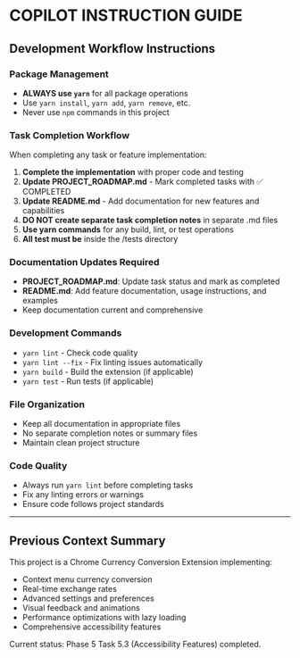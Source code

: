 # COPILOT INSTRUCTION GUIDE

## Development Workflow Instructions

### Package Management

- **ALWAYS use `yarn`** for all package operations
- Use `yarn install`, `yarn add`, `yarn remove`, etc.
- Never use `npm` commands in this project

### Task Completion Workflow

When completing any task or feature implementation:

1. **Complete the implementation** with proper code and testing
2. **Update PROJECT_ROADMAP.md** - Mark completed tasks with ✅ COMPLETED
3. **Update README.md** - Add documentation for new features and capabilities
4. **DO NOT create separate task completion notes** in separate .md files
5. **Use yarn commands** for any build, lint, or test operations
6. **All test must be** inside the /tests directory

### Documentation Updates Required

- **PROJECT_ROADMAP.md**: Update task status and mark as completed
- **README.md**: Add feature documentation, usage instructions, and examples
- Keep documentation current and comprehensive

### Development Commands

- `yarn lint` - Check code quality
- `yarn lint --fix` - Fix linting issues automatically
- `yarn build` - Build the extension (if applicable)
- `yarn test` - Run tests (if applicable)

### File Organization

- Keep all documentation in appropriate files
- No separate completion notes or summary files
- Maintain clean project structure

### Code Quality

- Always run `yarn lint` before completing tasks
- Fix any linting errors or warnings
- Ensure code follows project standards

---

## Previous Context Summary

This project is a Chrome Currency Conversion Extension implementing:

- Context menu currency conversion
- Real-time exchange rates
- Advanced settings and preferences
- Visual feedback and animations
- Performance optimizations with lazy loading
- Comprehensive accessibility features

Current status: Phase 5 Task 5.3 (Accessibility Features) completed.
